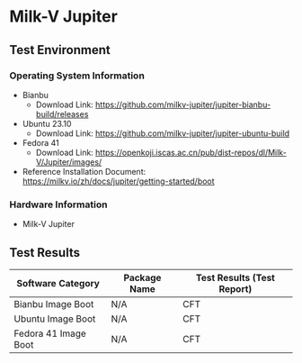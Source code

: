 # Milk-V Jupiter

## Test Environment

### Operating System Information

- Bianbu
  - Download Link: https://github.com/milkv-jupiter/jupiter-bianbu-build/releases
- Ubuntu 23.10
  - Download Link: https://github.com/milkv-jupiter/jupiter-ubuntu-build
- Fedora 41
  - Download Link: https://openkoji.iscas.ac.cn/pub/dist-repos/dl/Milk-V/Jupiter/images/
- Reference Installation Document: https://milkv.io/zh/docs/jupiter/getting-started/boot

### Hardware Information

- Milk-V Jupiter

## Test Results

| Software Category    | Package Name | Test Results (Test Report) |
|----------------------|--------------|----------------------------|
| Bianbu Image Boot    | N/A          | CFT                        |
| Ubuntu Image Boot    | N/A          | CFT                        |
| Fedora 41 Image Boot | N/A          | CFT                        |

